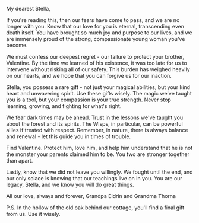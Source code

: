 My dearest Stella,

If you're reading this, then our fears have come to pass, and we are no longer with you. Know that our love for you is eternal, transcending even death itself. You have brought so much joy and purpose to our lives, and we are immensely proud of the strong, compassionate young woman you've become.

We must confess our deepest regret - our failure to protect your brother, Valentine. By the time we learned of his existence, it was too late for us to intervene without risking all of our safety. This burden has weighed heavily on our hearts, and we hope that you can forgive us for our inaction.

Stella, you possess a rare gift - not just your magical abilities, but your kind heart and unwavering spirit. Use these gifts wisely. The magic we've taught you is a tool, but your compassion is your true strength. Never stop learning, growing, and fighting for what's right.

We fear dark times may be ahead. Trust in the lessons we've taught you about the forest and its spirits. The Wisps, in particular, can be powerful allies if treated with respect. Remember, in nature, there is always balance and renewal - let this guide you in times of trouble.

Find Valentine. Protect him, love him, and help him understand that he is not the monster your parents claimed him to be. You two are stronger together than apart.

Lastly, know that we did not leave you willingly. We fought until the end, and our only solace is knowing that our teachings live on in you. You are our legacy, Stella, and we know you will do great things.

All our love, always and forever, Grandpa Eldrin and Grandma Thorna

P.S. In the hollow of the old oak behind our cottage, you'll find a final gift from us. Use it wisely.